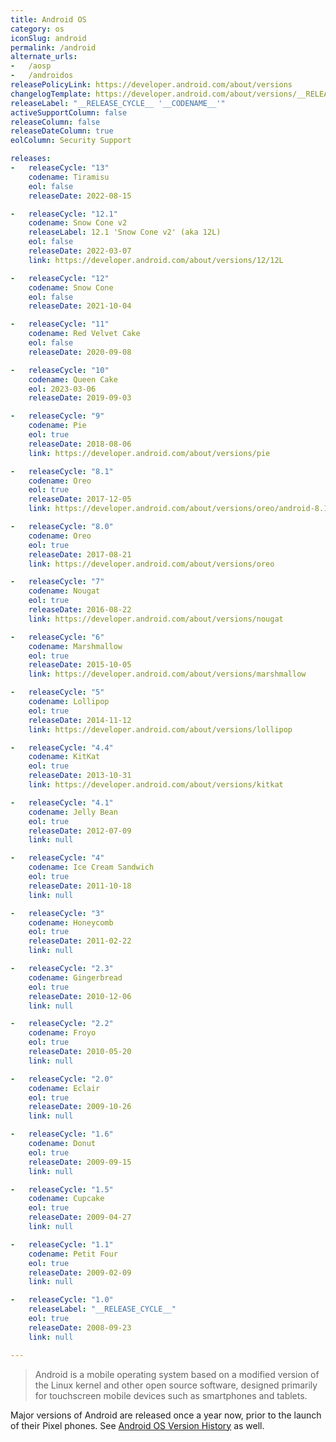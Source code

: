 ```yaml
---
title: Android OS
category: os
iconSlug: android
permalink: /android
alternate_urls:
-   /aosp
-   /androidos
releasePolicyLink: https://developer.android.com/about/versions
changelogTemplate: https://developer.android.com/about/versions/__RELEASE_CYCLE__
releaseLabel: "__RELEASE_CYCLE__ '__CODENAME__'"
activeSupportColumn: false
releaseColumn: false
releaseDateColumn: true
eolColumn: Security Support

releases:
-   releaseCycle: "13"
    codename: Tiramisu
    eol: false
    releaseDate: 2022-08-15

-   releaseCycle: "12.1"
    codename: Snow Cone v2
    releaseLabel: 12.1 'Snow Cone v2' (aka 12L)
    eol: false
    releaseDate: 2022-03-07
    link: https://developer.android.com/about/versions/12/12L

-   releaseCycle: "12"
    codename: Snow Cone
    eol: false
    releaseDate: 2021-10-04

-   releaseCycle: "11"
    codename: Red Velvet Cake
    eol: false
    releaseDate: 2020-09-08

-   releaseCycle: "10"
    codename: Queen Cake
    eol: 2023-03-06
    releaseDate: 2019-09-03

-   releaseCycle: "9"
    codename: Pie
    eol: true
    releaseDate: 2018-08-06
    link: https://developer.android.com/about/versions/pie

-   releaseCycle: "8.1"
    codename: Oreo
    eol: true
    releaseDate: 2017-12-05
    link: https://developer.android.com/about/versions/oreo/android-8.1

-   releaseCycle: "8.0"
    codename: Oreo
    eol: true
    releaseDate: 2017-08-21
    link: https://developer.android.com/about/versions/oreo

-   releaseCycle: "7"
    codename: Nougat
    eol: true
    releaseDate: 2016-08-22
    link: https://developer.android.com/about/versions/nougat

-   releaseCycle: "6"
    codename: Marshmallow
    eol: true
    releaseDate: 2015-10-05
    link: https://developer.android.com/about/versions/marshmallow

-   releaseCycle: "5"
    codename: Lollipop
    eol: true
    releaseDate: 2014-11-12
    link: https://developer.android.com/about/versions/lollipop

-   releaseCycle: "4.4"
    codename: KitKat
    eol: true
    releaseDate: 2013-10-31
    link: https://developer.android.com/about/versions/kitkat

-   releaseCycle: "4.1"
    codename: Jelly Bean
    eol: true
    releaseDate: 2012-07-09
    link: null

-   releaseCycle: "4"
    codename: Ice Cream Sandwich
    eol: true
    releaseDate: 2011-10-18
    link: null

-   releaseCycle: "3"
    codename: Honeycomb
    eol: true
    releaseDate: 2011-02-22
    link: null

-   releaseCycle: "2.3"
    codename: Gingerbread
    eol: true
    releaseDate: 2010-12-06
    link: null

-   releaseCycle: "2.2"
    codename: Froyo
    eol: true
    releaseDate: 2010-05-20
    link: null

-   releaseCycle: "2.0"
    codename: Eclair
    eol: true
    releaseDate: 2009-10-26
    link: null

-   releaseCycle: "1.6"
    codename: Donut
    eol: true
    releaseDate: 2009-09-15
    link: null

-   releaseCycle: "1.5"
    codename: Cupcake
    eol: true
    releaseDate: 2009-04-27
    link: null

-   releaseCycle: "1.1"
    codename: Petit Four
    eol: true
    releaseDate: 2009-02-09
    link: null

-   releaseCycle: "1.0"
    releaseLabel: "__RELEASE_CYCLE__"
    eol: true
    releaseDate: 2008-09-23
    link: null

---
```


> Android is a mobile operating system based on a modified version of the Linux kernel and other
> open source software, designed primarily for touchscreen mobile devices such as smartphones and
> tablets.

Major versions of Android are released once a year now, prior to the launch of their Pixel phones.
See [Android OS Version History](https://en.wikipedia.org/wiki/Android_version_history) as well.
